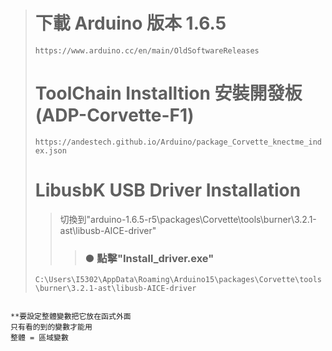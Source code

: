 > # 下載 Arduino 版本 1.6.5 
> `https://www.arduino.cc/en/main/OldSoftwareReleases `
> # ToolChain Installtion 安裝開發板(ADP-Corvette-F1)
> `https://andestech.github.io/Arduino/package_Corvette_knectme_index.json`
> # LibusbK USB Driver Installation
>> 切換到"arduino-1.6.5-r5\packages\Corvette\tools\burner\3.2.1-ast\libusb-AICE-driver"
>>> ### ● 點擊"Install_driver.exe"
>  `C:\Users\I5302\AppData\Roaming\Arduino15\packages\Corvette\tools\burner\3.2.1-ast\libusb-AICE-driver`
```

```
```
**要設定整體變數把它放在函式外面
只有看的到的變數才能用
整體 = 區域變數
```
